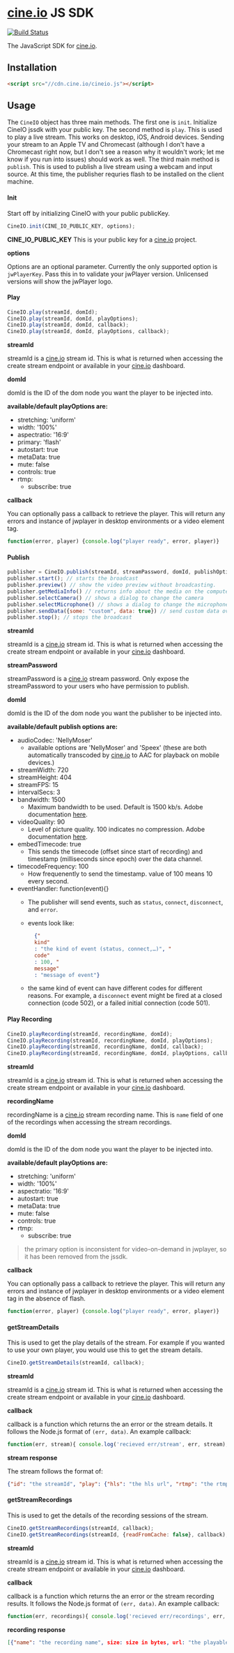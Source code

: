 # [cine.io](https://www.cine.io) JS SDK

[![Build Status](https://travis-ci.org/cine-io/js-sdk.svg?branch=master)](https://travis-ci.org/cine-io/js-sdk)

The JavaScript SDK for [cine.io](https://www.cine.io).

## Installation

```html
<script src="//cdn.cine.io/cineio.js"></script>
```

## Usage
The `CineIO` object has three main methods. The first one is `init`. Initialize CineIO jssdk with your public key. The second method is `play`. This is used to play a live stream. This works on desktop, iOS, Android devices. Sending your stream to an Apple TV and Chromecast (although I don't have a Chromecast right now, but I don't see a reason why it wouldn't work; let me know if you run into issues) should work as well. The third main method is `publish`. This is used to publish a live stream using a webcam and input source. At this time, the publisher requries flash to be installed on the client machine.

#### Init

Start off by initializing CineIO with your public publicKey.

```javascript
CineIO.init(CINE_IO_PUBLIC_KEY, options);
```
**CINE_IO_PUBLIC_KEY**
This is your public key for a [cine.io](https://www.cine.io) project.

**options**

Options are an optional parameter. Currently the only supported option is `jwPlayerKey`. Pass this in to validate your jwPlayer version. Unlicensed versions will show the jwPlayer logo.

#### Play

```javascript
CineIO.play(streamId, domId);
CineIO.play(streamId, domId, playOptions);
CineIO.play(streamId, domId, callback);
CineIO.play(streamId, domId, playOptions, callback);
```

**streamId**

streamId is a [cine.io](https://www.cine.io) stream id. This is what is returned when accessing the create stream endpoint or available in your [cine.io](https://www.cine.io) dashboard.

**domId**

domId is the ID of the dom node you want the player to be injected into.

**available/default playOptions are:**

*  stretching: 'uniform'
*  width: '100%'
*  aspectratio: '16:9'
*  primary: 'flash'
*  autostart: true
*  metaData: true
*  mute: false
*  controls: true
*  rtmp:
   * subscribe: true

**callback**

You can optionally pass a callback to retrieve the player. This will return any errors and instance of jwplayer in desktop environments or a video element tag.

```javascript
function(error, player) {console.log("player ready", error, player)}
```

#### Publish

```javascript
publisher = CineIO.publish(streamId, streamPassword, domId, publishOptions);
publisher.start(); // starts the broadcast
publisher.preview() // show the video preview without broadcasting.
publisher.getMediaInfo() // returns info about the media on the computer. Ex: {cameras: ["A webcam", …], microphones: ["Built in mic", "line in", …]}
publisher.selectCamera() // shows a dialog to change the camera
publisher.selectMicrophone() // shows a dialog to change the microphone
publisher.sendData({some: "custom", data: true}) // send custom data over the data channel.
publisher.stop(); // stops the broadcast
```

**streamId**

streamId is a [cine.io](https://www.cine.io) stream id. This is what is returned when accessing the create stream endpoint or available in your [cine.io](https://www.cine.io) dashboard.

**streamPassword**

streamPassword is a [cine.io](https://www.cine.io) stream password. Only expose the streamPassword to your users who have permission to publish.

**domId**

domId is the ID of the dom node you want the publisher to be injected into.

**available/default publish options are:**

*  audioCodec: 'NellyMoser'
   * available options are 'NellyMoser' and 'Speex' (these are both automatically transcoded by [cine.io](https://www.cine.io) to AAC for playback on mobile devices.)
*  streamWidth: 720
*  streamHeight: 404
*  streamFPS: 15
*  intervalSecs: 3
*  bandwidth: 1500
    * Maximum bandwidth to be used. Default is 1500 kb/s. Adobe documentation [here](http://help.adobe.com/en_US/FlashPlatform/reference/actionscript/3/flash/media/Camera.html#setQuality()).
*  videoQuality: 90
    * Level of picture quality. 100 indicates no compression. Adobe documentation [here](http://help.adobe.com/en_US/FlashPlatform/reference/actionscript/3/flash/media/Camera.html#setQuality()).
*  embedTimecode: true
    * This sends the timecode (offset since start of recording) and timestamp (milliseconds since epoch) over the data channel.
*  timecodeFrequency: 100
    * How frequenently to send the timestamp. value of 100 means 10 every second.
*  eventHandler: function(event){}
    * The publisher will send events, such as `status`, `connect`, `disconnect`, and `error`.
    * events look like:

      ```json
        {"
        kind"
        : "the kind of event (status, connect,…)", "
        code"
        : 100, "
        message"
        : "message of event"}
      ```

    * the same kind of event can have different codes for different reasons. For example, a `disconnect` event might be fired at a closed connection (code 502), or a failed initial connection (code 501).

#### Play Recording

```javascript
CineIO.playRecording(streamId, recordingName, domId);
CineIO.playRecording(streamId, recordingName, domId, playOptions);
CineIO.playRecording(streamId, recordingName, domId, callback);
CineIO.playRecording(streamId, recordingName, domId, playOptions, callback);
```

**streamId**

streamId is a [cine.io](https://www.cine.io) stream id. This is what is returned when accessing the create stream endpoint or available in your [cine.io](https://www.cine.io) dashboard.

**recordingName**

recordingName is a [cine.io](https://www.cine.io) stream recording name. This is `name` field of one of the recordings when accessing the stream recordings.

**domId**

domId is the ID of the dom node you want the player to be injected into.

**available/default playOptions are:**

*  stretching: 'uniform'
*  width: '100%'
*  aspectratio: '16:9'
*  autostart: true
*  metaData: true
*  mute: false
*  controls: true
*  rtmp:
   * subscribe: true

> the primary option is inconsistent for video-on-demand in jwplayer, so it has been removed from the jssdk.

**callback**

You can optionally pass a callback to retrieve the player. This will return any errors and instance of jwplayer in desktop environments or a video element tag in the absence of flash.

```javascript
function(error, player) {console.log("player ready", error, player)}
```

#### getStreamDetails

This is used to get the play details of the stream. For example if you wanted to use your own player, you would use this to get the stream details.

```javascript
CineIO.getStreamDetails(streamId, callback);
```

**streamId**

streamId is a [cine.io](https://www.cine.io) stream id. This is what is returned when accessing the create stream endpoint or available in your [cine.io](https://www.cine.io) dashboard.

**callback**

callback is a function which returns the an error or the stream details. It follows the Node.js format of `(err, data)`. An example callback:
```javascript
function(err, stream){ console.log('recieved err/stream', err, stream); }
```

**stream response**

The stream follows the format of:
```json
{"id": "the streamId", "play": {"hls": "the hls url", "rtmp": "the rtmp url"}}
```

#### getStreamRecordings

This is used to get the details of the recording sessions of the stream.

```javascript
CineIO.getStreamRecordings(streamId, callback);
CineIO.getStreamRecordings(streamId, {readFromCache: false}, callback);
```

**streamId**

streamId is a [cine.io](https://www.cine.io) stream id. This is what is returned when accessing the create stream endpoint or available in your [cine.io](https://www.cine.io) dashboard.

**callback**

callback is a function which returns the an error or the stream recording results. It follows the Node.js format of `(err, data)`. An example callback:
```javascript
function(err, recordings){ console.log('recieved err/recordings', err, recordings); }
```

**recording response**

```json
[{"name": "the recording name", size: size in bytes, url: "the playable url", date: "the date of the recording"}, … ]
```
